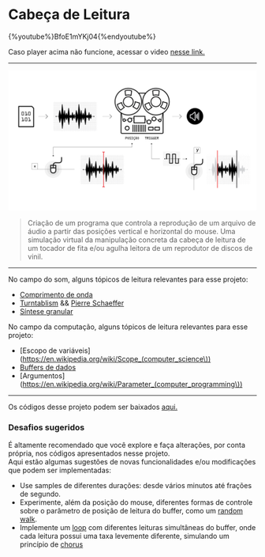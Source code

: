 # Cabeça de Leitura

{%youtube%}BfoE1mYKj04{%endyoutube%}

Caso player acima não funcione, acessar o video [nesse link.](https://youtu.be/BfoE1mYKj04)

---

![](./img/proj_cabecaLeitura.jpg "Fitas K7 são legais de novo...")

>Criação de um programa que controla a reprodução de um arquivo de áudio a partir das posições vertical e horizontal do mouse. Uma simulação virtual da manipulação concreta da cabeça de leitura de um tocador de fita e/ou agulha leitora de um reprodutor de discos de vinil.

---

No campo do som, alguns tópicos de leitura relevantes para esse projeto:

* [Comprimento de onda](https://en.wikipedia.org/wiki/Wavelength)
* [Turntablism](https://en.wikipedia.org/wiki/Turntablism) && [Pierre Schaeffer](https://en.wikipedia.org/wiki/Pierre_Schaeffer)
* [Síntese granular](https://en.wikipedia.org/wiki/Granular_synthesis)

<p>

No campo da computação, alguns tópicos de leitura relevantes para esse projeto:

* [Escopo de variáveis](https://en.wikipedia.org/wiki/Scope_(computer_science\))
* [Buffers de dados](https://en.wikipedia.org/wiki/Data_buffer)
* [Argumentos](https://en.wikipedia.org/wiki/Parameter_(computer_programming\))

---

Os códigos desse projeto podem ser baixados [aqui.](https://drive.google.com/open?id=1w4zPUHEkLPasit2R2XbVzYJIvLt4t5_4)

### Desafios sugeridos

É altamente recomendado que você explore e faça alterações, por conta própria, nos códigos apresentados nesse projeto.<br>
Aqui estão algumas sugestões de novas funcionalidades e/ou modificações que podem ser implementadas:

- Use samples de diferentes durações: desde vários minutos até frações de segundo.
- Experimente, além da posição do mouse, diferentes formas de controle sobre o parâmetro de posição de leitura do buffer, como um [random walk](https://en.wikipedia.org/wiki/Random_walk).
- Implemente um [loop](https://en.wikipedia.org/wiki/Control_flow#Loops) com diferentes leituras simultâneas do buffer, onde cada leitura possui uma taxa levemente diferente, simulando um princípio de [chorus](https://en.wikipedia.org/wiki/Chorus_effect)
